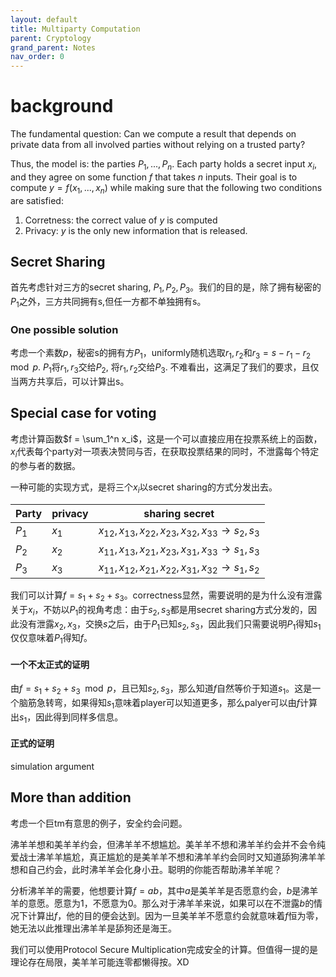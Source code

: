 ```yaml
---
layout: default
title: Multiparty Computation
parent: Cryptology
grand_parent: Notes
nav_order: 0
---
```

# background
The fundamental question: Can we compute a result that depends on private data from all involved parties without relying on a trusted party?

Thus, the model is: the parties $P_1, ..., P_n$. Each party holds a secret input $x_i$, and they agree on some function $f$ that takes $n$ inputs. Their goal is to compute $y = f(x_1,...,x_n)$ while making sure that the following two conditions are satisfied:
1. Corretness: the correct value of $y$ is computed
2. Privacy: $y$ is the only new information that is released.

## Secret Sharing
首先考虑针对三方的secret sharing, $P_1, P_2, P_3$。我们的目的是，除了拥有秘密的$P_1$之外，三方共同拥有s,但任一方都不单独拥有s。 

### One possible solution
考虑一个素数$p$，秘密s的拥有方$P_1$，uniformly随机选取$r_1,r_2$和$r_3 = s - r_1 - r_2 \mod p$. $P_1$将$r_1, r_3$交给$P_2$, 将$r_1, r_2$交给$P_3$. 不难看出，这满足了我们的要求，且仅当两方共享后，可以计算出s。

## Special case for voting
考虑计算函数$f = \sum_1^n x_i$，这是一个可以直接应用在投票系统上的函数，$x_i$代表每个party对一项表决赞同与否，在获取投票结果的同时，不泄露每个特定的参与者的数据。

一种可能的实现方式，是将三个$x_i$以secret sharing的方式分发出去。

| Party | privacy | sharing secret |
| ---- | ---- | ---- |
| $P_1$ | $x_1$ | $x_{12},x_{13},x_{22},x_{23},x_{32},x_{33} \rightarrow s_2,s_3$ |
| $P_2$ | $x_2$ | $x_{11},x_{13},x_{21},x_{23}, x_{31}, x_{33} \rightarrow s_1,s_3$ |
| $P_3$ | $x_3$ | $x_{11},x_{12},x_{21},x_{22},x_{31},x_{32} \rightarrow s_1, s_2$|

我们可以计算$f = s_1 + s_2 + s_3$。correctness显然，需要说明的是为什么没有泄露关于$x_i$，不妨以$P_1$的视角考虑：由于$s_2,s_3$都是用secret sharing方式分发的，因此没有泄露$x_2,x_3$，交换$s$之后，由于$P_1$已知$s_2,s_3$，因此我们只需要说明$P_1$得知$s_1$仅仅意味着$P_1$得知$f$。

#### 一个不太正式的证明

由$f = s_1 + s_2 + s_3 \mod p$，且已知$s_2, s_3$，那么知道$f$自然等价于知道$s_1$。这是一个脑筋急转弯，如果得知$s_1$意味着player可以知道更多，那么palyer可以由$f$计算出$s_1$，因此得到同样多信息。

#### 正式的证明

simulation argument

## More than addition

考虑一个巨tm有意思的例子，安全约会问题。

沸羊羊想和美羊羊约会，但沸羊羊不想尴尬。美羊羊不想和沸羊羊约会并不会令纯爱战士沸羊羊尴尬，真正尴尬的是美羊羊不想和沸羊羊约会同时又知道舔狗沸羊羊想和自己约会，此时沸羊羊会化身小丑。聪明的你能否帮助沸羊羊呢？

分析沸羊羊的需要，他想要计算$f = ab$，其中$a$是美羊羊是否愿意约会，$b$是沸羊羊的意愿。愿意为1，不愿意为0。那么对于沸羊羊来说，如果可以在不泄露$b$的情况下计算出$f$，他的目的便会达到。因为一旦美羊羊不愿意约会就意味着$f$恒为零，她无法以此推理出沸羊羊是舔狗还是海王。

我们可以使用Protocol Secure Multiplication完成安全的计算。但值得一提的是理论存在局限，美羊羊可能连零都懒得按。XD